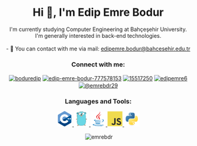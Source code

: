<h1 align="center">Hi 👋, I'm Edip Emre Bodur</h1>

<p align="center">
  I'm currently studying Computer Engineering at Bahçeşehir University. <br> I'm generally interested in back-end technologies. <br/> <br/>
- 💬 You can contact with me via mail: <a href='emrebdr29@gmail.com' target="blank">edipemre.bodur@bahcesehir.edu.tr<a/>
<p/>

<h3 align="center">Connect with me:</h3>
<p align="center">
<a href="https://twitter.com/boduredip" target="blank"><img align="center" src="https://raw.githubusercontent.com/rahuldkjain/github-profile-readme-generator/master/src/images/icons/Social/twitter.svg" alt="boduredip" height="30" width="40" /></a>
<a href="https://linkedin.com/in/edip-emre-bodur-777578153" target="blank"><img align="center" src="https://raw.githubusercontent.com/rahuldkjain/github-profile-readme-generator/master/src/images/icons/Social/linked-in-alt.svg" alt="edip-emre-bodur-777578153" height="30" width="40" /></a>
<a href="https://stackoverflow.com/users/15517250" target="blank"><img align="center" src="https://raw.githubusercontent.com/rahuldkjain/github-profile-readme-generator/master/src/images/icons/Social/stack-overflow.svg" alt="15517250" height="30" width="40" /></a>
<a href="https://instagram.com/edipemre6" target="blank"><img align="center" src="https://raw.githubusercontent.com/rahuldkjain/github-profile-readme-generator/master/src/images/icons/Social/instagram.svg" alt="edipemre6" height="30" width="40" /></a>
<a href="https://medium.com/@emrebdr29" target="blank"><img align="center" src="https://raw.githubusercontent.com/rahuldkjain/github-profile-readme-generator/master/src/images/icons/Social/medium.svg" alt="@emrebdr29" height="30" width="40" /></a>
</p>

<h3 align="center">Languages and Tools:</h3>
<p align="center"> <a href="https://www.w3schools.com/cpp/" target="_blank" rel="noreferrer"> <img src="https://raw.githubusercontent.com/devicons/devicon/master/icons/cplusplus/cplusplus-original.svg" alt="cplusplus" width="40" height="40"/> </a> <a href="https://golang.org" target="_blank" rel="noreferrer"> <img src="https://raw.githubusercontent.com/devicons/devicon/master/icons/go/go-original.svg" alt="go" width="40" height="40"/> </a> <a href="https://www.java.com" target="_blank" rel="noreferrer"> <img src="https://raw.githubusercontent.com/devicons/devicon/master/icons/java/java-original.svg" alt="java" width="40" height="40"/> </a> <a href="https://developer.mozilla.org/en-US/docs/Web/JavaScript" target="_blank" rel="noreferrer"> <img src="https://raw.githubusercontent.com/devicons/devicon/master/icons/javascript/javascript-original.svg" alt="javascript" width="40" height="40"/> </a> <a href="https://www.python.org" target="_blank" rel="noreferrer"> <img src="https://raw.githubusercontent.com/devicons/devicon/master/icons/python/python-original.svg" alt="python" width="40" height="40"/> </a> </p>

<p align="center">&nbsp;<img align="center" src="https://github-readme-stats.vercel.app/api?username=emrebdr&show_icons=true&theme=dark&title_color=ea1010&text_color=dfd2d2&locale=en" alt="emrebdr" /></p>
